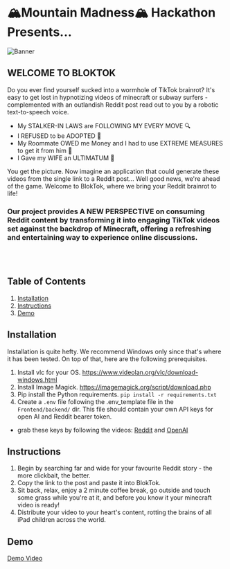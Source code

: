 # 🏔Mountain Madness🏔 Hackathon Presents...
![Banner](https://github.com/benled1/MountainHackathon/blob/main/BlokTok.png?raw=true)

## WELCOME TO BLOKTOK </h3>
Do you ever find yourself sucked into a wormhole of TikTok brainrot? It's easy to get lost in hypnotizing videos of minecraft or subway surfers - complemented with an outlandish Reddit post read out to you by a robotic text-to-speech voice. 
- My STALKER-IN LAWS are FOLLOWING MY EVERY MOVE 🔍
- I REFUSED to be ADOPTED 🤰
- My Roommate OWED me Money and I had to use EXTREME MEASURES to get it from him 💸
- I Gave my WIFE an ULTIMATUM 💍
  
You get the picture. Now imagine an application that could generate these videos from the single link to a Reddit post...
Well good news, we're ahead of the game. Welcome to BlokTok, where we bring your Reddit brainrot to life!

### Our project provides A NEW PERSPECTIVE on consuming Reddit content by transforming it into engaging TikTok videos set against the backdrop of Minecraft, offering a refreshing and entertaining way to experience online discussions.

<br>
<br>

## Table of Contents

1. [Installation](#installation)
2. [Instructions](#instructions)
3. [Demo](#Demo)
   
## Installation

Installation is quite hefty. We recommend Windows only since that's where it has been tested. On top of that, here are the following prerequisites.

1. Install vlc for your OS. https://www.videolan.org/vlc/download-windows.html
2. Install Image Magick. https://imagemagick.org/script/download.php
3. Pip install the Python requirements. `pip install -r requirements.txt`
4. Create a `.env` file following the .env_template file in the `Frontend/backend/` dir. This file should contain your own API keys for open AI and Reddit bearer token.
  - grab these keys by following the videos: [Reddit](https://www.youtube.com/watch?v=x9boO9x3TDA) and [OpenAI](https://www.youtube.com/watch?v=y8-En6J9o-Y)

## Instructions
1. Begin by searching far and wide for your favourite Reddit story - the more clickbait, the better.
2. Copy the link to the post and paste it into BlokTok.
3. Sit back, relax, enjoy a 2 minute coffee break, go outside and touch some grass while you're at it, and before you know it your minecraft video is ready!
4. Distribute your video to your heart's content, rotting the brains of all iPad children across the world.

## Demo

[Demo Video](https://drive.google.com/file/d/1O-b5g4WuxHsJXVXd77f2djr2gyXhHBqB/view?usp=sharing)
